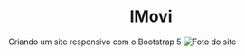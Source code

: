 <h1 align="center">IMovi</h1>
Criando um site responsivo com o Bootstrap 5

<img src="" alt="Foto do site" />
